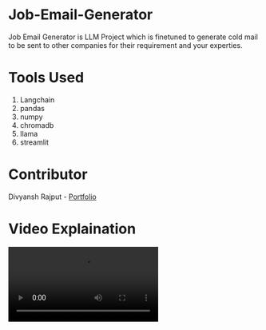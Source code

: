 # Job-Email-Generator
Job Email Generator is LLM Project which is finetuned to generate cold mail to be sent to other companies for their requirement and your experties.

# Tools Used
1. Langchain
2. pandas
3. numpy
4. chromadb
5. llama
6. streamlit

# Contributor
Divyansh Rajput - <a href="https://divyansh-portfolio126.netlify.app/" target=_blank>Portfolio</a>

# Video Explaination
<video>
  <source src="1735657314362.mp4">
</video>
